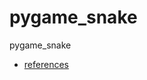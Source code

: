 # pygame_snake
pygame_snake

* [references](https://techwithtim.net/tutorials/game-development-with-python/snake-pygame/tutorial-1/)